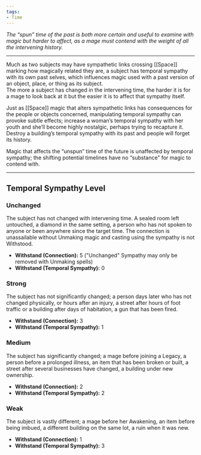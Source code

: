 ```yaml
---
tags:
- Time
---
```


_The “spun” time of the past is both more certain and useful to examine with magic but harder to affect, as a mage must contend with the weight of all the intervening history._

---

Much as two subjects may have sympathetic links crossing [[Space]] marking how magically related they are, a subject has temporal sympathy with its own past selves, which influences magic used with a past version of an object, place, or thing as its subject.\
The more a subject has changed in the intervening time, the harder it is for a mage to look back at it but the easier it is to affect that sympathy itself.

Just as [[Space]] magic that alters sympathetic links has consequences for the people or objects concerned, manipulating temporal sympathy can provoke subtle effects; increase a woman’s temporal sympathy with her youth and she’ll become highly nostalgic, perhaps trying to recapture it.\
Destroy a building’s temporal sympathy with its past and people will forget its history.

Magic that affects the “unspun” time of the future is unaffected by temporal sympathy; the shifting potential timelines have no “substance” for magic to contend with.

---

## Temporal Sympathy Level

### Unchanged

The subject has not changed with intervening time. A sealed room left untouched, a diamond in the same setting, a person who has not spoken to anyone or been anywhere since the target time. The connection is unassailable without Unmaking magic and casting using the sympathy is not Withstood.

- **Withstand (Connection):** 5 ("Unchanged" Sympathy may only be removed with Unmaking spells)
- **Withstand (Temporal Sympathy):** 0

### Strong

The subject has not significantly changed; a person days later who has not changed physically, or hours after an injury, a street after hours of foot traffic or a building after days of habitation, a gun that has been fired.

- **Withstand (Connection):** 3
- **Withstand (Temporal Sympathy):** 1

### Medium

The subject has significantly changed; a mage before joining a Legacy, a person before a prolonged illness, an item that has been broken or built, a street after several businesses have changed, a building under new ownership.

- **Withstand (Connection):** 2
- **Withstand (Temporal Sympathy):** 2

### Weak

The subject is vastly different; a mage before her Awakening, an item before being imbued, a different building on the same lot, a ruin when it was new.

- **Withstand (Connection):** 1
- **Withstand (Temporal Sympathy):** 3